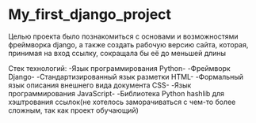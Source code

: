 # My_first_django_project
Целью проекта было познакомиться с основами и возможностями фреймворка django,
а также создать рабочую версию сайта, которая, принимая на вход ссылку, сокращала бы её до меньшей длины

Стек технологий:
-Язык программирования Python-
-Фреймворк Django-
-Стандартизированный язык разметки HTML-
-Формальный язык описания внешнего вида документа CSS-
-Язык программирования JavaScript-
-Библиотека Python hashlib для хэштрования ссылок(не хотелось заморачиваться с чем-то более сложным, так как проект обучающий)
